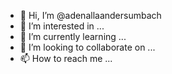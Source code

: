 - 👋 Hi, I’m @adenallaandersumbach
- 👀 I’m interested in ...
- 🌱 I’m currently learning ...
- 💞️ I’m looking to collaborate on ...
- 📫 How to reach me ...

<!---
adenallaandersumbach/adenallaandersumbach is a ✨ special ✨ repository because its `README.md` (this file) appears on your GitHub profile.
You can click the Preview link to take a look at your changes.
--->
